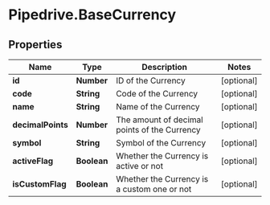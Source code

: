# Pipedrive.BaseCurrency

## Properties

Name | Type | Description | Notes
------------ | ------------- | ------------- | -------------
**id** | **Number** | ID of the Currency | [optional] 
**code** | **String** | Code of the Currency | [optional] 
**name** | **String** | Name of the Currency | [optional] 
**decimalPoints** | **Number** | The amount of decimal points of the Currency | [optional] 
**symbol** | **String** | Symbol of the Currency | [optional] 
**activeFlag** | **Boolean** | Whether the Currency is active or not | [optional] 
**isCustomFlag** | **Boolean** | Whether the Currency is a custom one or not | [optional] 


